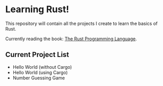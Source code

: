 # Learning Rust!
This repository will contain all the projects I create to learn the basics of Rust.

Currently reading the book: [The Rust Programming Language](https://rust-book.cs.brown.edu/).

## Current Project List
- Hello World (without Cargo)
- Hello World (using Cargo)
- Number Guessing Game 
